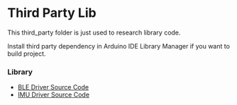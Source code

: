 # Third Party Lib

This third_party folder is just used to research library code.

Install third party dependency in Arduino IDE Library Manager if you want to build project.

### Library
* [BLE Driver Source Code](https://github.com/arduino-libraries/ArduinoBLE)
* [IMU Driver Source Code](https://github.com/Seeed-Studio/Seeed_Arduino_LSM6DS3)
